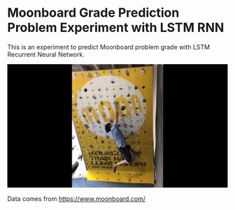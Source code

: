 # Moonboard Grade Prediction Problem Experiment with LSTM RNN

This is an experiment to predict Moonboard problem grade with LSTM Recurrent Neural Network.

![Moonboard Photo](Image/moonboard.jpg)

Data comes from https://www.moonboard.com/
